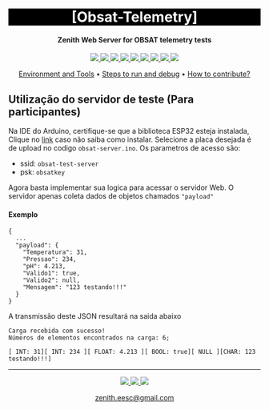<h1 align="center" style="color:white; background-color:black">[Obsat-Telemetry]</h1>
<h4 align="center">Zenith Web Server for OBSAT telemetry tests</h4>

<p align="center">
	<a href="http://zenith.eesc.usp.br/">
    <img src="https://img.shields.io/badge/Zenith-Embarcados-black?style=for-the-badge"/>
    </a>
    <a href="https://eesc.usp.br/">
    <img src="https://img.shields.io/badge/Linked%20to-EESC--USP-black?style=for-the-badge"/>
    </a>
    <a href="https://github.com/zenitheesc/new-zenith-template/blob/main/LICENSE">
    <img src="https://img.shields.io/github/license/zenitheesc/new-zenith-template?style=for-the-badge"/>
    </a>
    <a href="https://github.com/zenitheesc/new-zenith-template/issues">
    <img src="https://img.shields.io/github/issues/zenitheesc/new-zenith-template?style=for-the-badge"/>
    </a>
    <a href="https://github.com/zenitheesc/new-zenith-template/commits/main">
    <img src="https://img.shields.io/github/commit-activity/m/zenitheesc/new-zenith-template?style=for-the-badge">
    </a>
    <a href="https://github.com/zenitheesc/new-zenith-template/graphs/contributors">
    <img src="https://img.shields.io/github/contributors/zenitheesc/new-zenith-template?style=for-the-badge"/>
    </a>
    <a href="https://github.com/zenitheesc/new-zenith-template/commits/main">
    <img src="https://img.shields.io/github/last-commit/zenitheesc/new-zenith-template?style=for-the-badge"/>
    </a>
    <a href="https://github.com/zenitheesc/new-zenith-template/issues">
    <img src="https://img.shields.io/github/issues-raw/zenitheesc/new-zenith-template?style=for-the-badge" />
    </a>
    <a href="https://github.com/zenitheesc/new-zenith-template/pulls">
    <img src = "https://img.shields.io/github/issues-pr-raw/zenitheesc/new-zenith-template?style=for-the-badge">
    </a>
</p>

<p align="center">
    <a href="#environment-and-tools">Environment and Tools</a> •
    <a href="#steps-to-run-and-debug">Steps to run and debug</a> •
    <a href="#how-to-contribute">How to contribute?</a>
</p>



## Utilização do servidor de teste (Para participantes)

Na IDE do Arduino, certifique-se que a biblioteca ESP32 esteja instalada, Clique no [link](https://www.youtube.com/watch?v=Ozr1SXwir9g) caso não saiba como instalar. Selecione a placa desejada é de upload no codigo `obsat-server.ino`. Os parametros de acesso são:
- ssid: `obsat-test-server`
- psk: `obsatkey`

Agora basta implementar sua logica para acessar o servidor Web. O servidor apenas coleta dados de objetos chamados `"payload"`

#### Exemplo
```
{
  ...
  "payload": {
    "Temperatura": 31,
    "Pressao": 234,
    "pH": 4.213,
    "Valido1": true,
    "Valido2": null,
    "Mensagem": "123 testando!!!"
  }
}

```
A transmissão deste JSON resultará na saida abaixo

```
Carga recebida com sucesso!
Números de elementos encontrados na carga: 6;

[ INT: 31][ INT: 234 ][ FLOAT: 4.213 ][ BOOL: true][ NULL ][CHAR: 123 testando!!!]
```
---
<p align="center">
    <a href="http://zenith.eesc.usp.br">
    <img src="https://img.shields.io/badge/Check%20out-Zenith's Oficial Website-black?style=for-the-badge" />
    </a> 
    <a href="https://www.facebook.com/zenitheesc">
    <img src="https://img.shields.io/badge/Like%20us%20on-facebook-blue?style=for-the-badge"/>
    </a> 
    <a href="https://www.instagram.com/zenith_eesc/">
    <img src="https://img.shields.io/badge/Follow%20us%20on-Instagram-red?style=for-the-badge"/>
    </a>

</p>
<p align = "center">
<a href="zenith.eesc@gmail.com">zenith.eesc@gmail.com</a>
</p>
